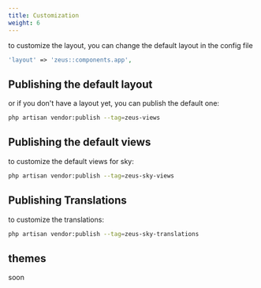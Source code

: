 ```yaml
---
title: Customization
weight: 6
---
```


to customize the layout, you can change the default layout in the config file

```php
'layout' => 'zeus::components.app',
```

## Publishing the default layout

or if you don't have a layout yet, you can publish the default one:

```bash
php artisan vendor:publish --tag=zeus-views
```

## Publishing the default views

to customize the default views for sky:

```bash
php artisan vendor:publish --tag=zeus-sky-views
```

## Publishing Translations

to customize the translations:

```bash
php artisan vendor:publish --tag=zeus-sky-translations
```


## themes
soon

